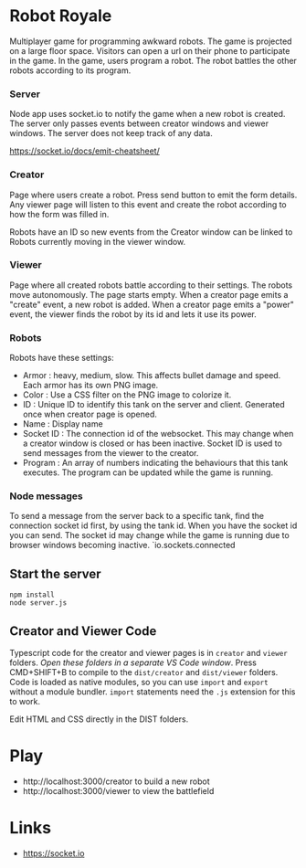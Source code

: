 # Robot Royale

Multiplayer game for programming awkward robots. The game is projected on a large floor space. Visitors can open a url on their phone to participate in the game. In the game, users program a robot. The robot battles the other robots according to its program.

### Server

Node app uses socket.io to notify the game when a new robot is created. The server only passes events between creator windows and viewer windows. The server does not keep track of any data.

https://socket.io/docs/emit-cheatsheet/

### Creator

Page where users create a robot. Press send button to emit the form details. Any viewer page will listen to this event and create the robot according to how the form was filled in.

Robots have an ID so new events from the Creator window can be linked to Robots currently moving in the viewer window.

### Viewer

Page where all created robots battle according to their settings. The robots move autonomously. The page starts empty. When a creator page emits a "create" event, a new robot is added. When a creator page emits a "power" event, the viewer finds the robot by its id and lets it use its power.

### Robots

Robots have these settings:

- Armor : heavy, medium, slow. This affects bullet damage and speed. Each armor has its own PNG image.
- Color : Use a CSS filter on the PNG image to colorize it.
- ID : Unique ID to identify this tank on the server and client. Generated once when creator page is opened.
- Name : Display name
- Socket ID : The connection id of the websocket. This may change when a creator window is closed or has been inactive. Socket ID is used to send messages from the viewer to the creator.
- Program : An array of numbers indicating the behaviours that this tank executes. The program can be updated while the game is running.

### Node messages

To send a message from the server back to a specific tank, find the connection socket id first, by using the tank id. When you have the socket id you can send.
The socket id may change while the game is running due to browser windows becoming inactive. `io.sockets.connected

## Start the server

```
npm install
node server.js
```
## Creator and Viewer Code

Typescript code for the creator and viewer pages is in `creator` and `viewer` folders. *Open these folders in a separate VS Code window*. Press CMD+SHIFT+B to compile to the `dist/creator` and `dist/viewer` folders. Code is loaded as native modules, so you can use `import` and `export` without a module bundler. `import` statements need the `.js` extension for this to work.

Edit HTML and CSS directly in the DIST folders.

# Play

- http://localhost:3000/creator to build a new robot
- http://localhost:3000/viewer to view the battlefield

# Links

- https://socket.io